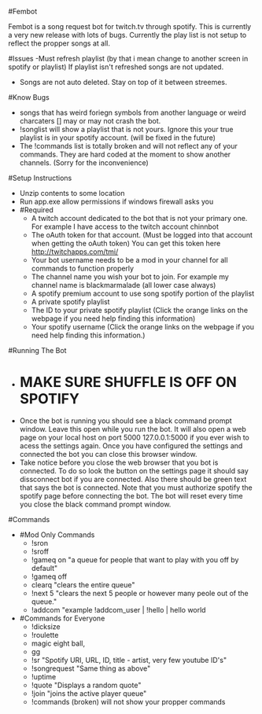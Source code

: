 #Fembot

Fembot is a song request bot for twitch.tv through spotify. This is currently a very new release with lots of bugs. Currently the play list is not setup to reflect the propper songs at all. 

#Issues
  -Must refresh playlist (by that i mean change to another screen in spotify or playlist) If playlist isn't refreshed songs are not updated. 
  - Songs are not auto deleted. Stay on top of it between streemes.

#Know Bugs
  - songs that has weird foriegn symbols from another language or weird charcaters [] may or may not crash the bot.
  - !songlist will show a playlist that is not yours. Ignore this your true playlist is in your spotify account. (will be fixed in the future)
  - The !commands list is totally broken and will not reflect any of your commands. They are hard coded at the moment to show another channels. (Sorry for the inconvenience)

#Setup Instructions
  - Unzip contents to some location
  - Run app.exe allow permissions if windows firewall asks you
  - #Required
     - A twitch account dedicated to the bot that is not your primary one. For example I have access to the twitch account chinnbot
     - The oAuth token for that account. (Must be logged into that account when getting the oAuth token) You can get this token here http://twitchapps.com/tmi/
     - Your bot username needs to be a mod in your channel for all commands to function properly
     - The channel name you wish your bot to join. For example my channel name is blackmarmalade (all lower case always)
     - A spotify premium account to use song spotify portion of the playlist
     - A private spotify playlist
     - The ID to your private spotify playlist (Click the orange links on the webpage if you need help finding this information)
     - Your spotify username (Click the orange links on the webpage if you need help finding this information.)

#Running The Bot
  - # MAKE SURE SHUFFLE IS OFF ON SPOTIFY
  - Once the bot is running you should see a black command prompt window. Leave this open while you run the bot. It will also open a web page on your local host on port 5000 127.0.0.1:5000 if you ever wish to acess the settings again. Once you have configured the settings and connected the bot you can close this browser window.
  - Take notice before you close the web browser that you bot is connected. To do so look the button on the settings page it should say dissconnect bot if you are connected. Also there should be green text that says the bot is connected. Note that you must authorize spotify the spotify page before connecting the bot. The bot will reset every time you close the black command prompt window.

#Commands
  - #Mod Only Commands
      - !sron
      - !sroff
      - !gameq on "a queue for people that want to play with you off by default"
      - !gameq off
      - clearq "clears the entire queue"
      - !next 5 "clears the next 5 people or however many peole out of the queue."
      - !addcom "example !addcom_user | !hello | hello world
  - #Commands for Everyone
    -  !dicksize
    -  !roulette
    -  magic eight ball,
    -  gg
    -  !sr "Spotify URI, URL, ID, title - artist, very few youtube ID's"
    -  !songrequest "Same thing as above"
    -  !uptime
    -  !quote "Displays a random quote"
    -  !join "joins the active player queue"
    -  !commands (broken) will not show your propper commands

